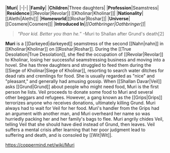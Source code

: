 |**Muri**|
|-|-|
|**Family**|
|**Children**|Three daughters|
|**Profession**|Seamstress|
|**Residence**|[[Revolar\|Revolar]] [[Kholinar\|Kholinar]]|
|**Nationality**|[[Alethi\|Alethi]]|
|**Homeworld**|[[Roshar\|Roshar]]|
|**Universe**|[[Cosmere\|Cosmere]]|
|**Introduced In**|*[[Oathbringer\|Oathbringer]]*|

>“*Poor kid. Better you than he.*”
\-Muri to Shallan after Grund's death[2]


**Muri** is a [[Darkeyed\|darkeyed]] seamstress of the second [[Nahn\|nahn]] in [[Kholinar\|Kholinar]] on [[Roshar\|Roshar]].
During the [[True Desolation\|True Desolation]], she fled the occupation of [[Revolar\|Revolar]] to Kholinar, losing her successful seamstressing business and moving into a hovel. She has three daughters and struggled to feed them during the [[Siege of Kholinar\|Siege of Kholinar]], resorting to search water ditches for dead rats and cremlings for food. She is usually regarded as "nice" and "pleasant," and generally had amusing gossip.
When [[Shallan Davar\|Veil]] asks [[Grund\|Grund]] about people who might need food, Muri is the first person he lists. Veil proceeds to donate some food to Muri and several other beggars and refugees. However, a gang known as the [[Grips\|Grips]] terrorizes anyone who receives donations, ultimately killing Grund. Muri always had to wait for Veil for her food. Muri's handler from the Grips had an argument with another man, and Muri overheard her name so was hurriedly packing her and her family's bags to flee. Muri angrily chides Veil, telling Veil that she should have died instead of Grund, then leaves.
Veil suffers a mental crisis after learning that her poor judgment lead to suffering and death, and is consoled by [[Wit\|Wit]].



https://coppermind.net/wiki/Muri